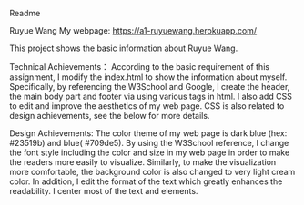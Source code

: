 Readme

Ruyue Wang
My webpage: https://a1-ruyuewang.herokuapp.com/

This project shows the basic information about Ruyue Wang.

Technical Achievements：
According to the basic requirement of this assignment, I modify the index.html to show the information about myself.
Specifically, by referencing the W3School and Google, I create the header, the main body part and footer via using various
tags in html. I also add CSS to edit and improve the aesthetics of my web page. CSS is also related to design achievements,
see the below for more details.

Design Achievements:
The color theme of my web page is dark blue (hex: #23519b) and blue( #709de5). By using the W3School reference, I change the
font style including the color and size in my web page in order to make the readers more easily to visualize. Similarly, to
make the visualization more comfortable, the background color is also changed to very light cream color. In addition,  I edit
the format of the text which greatly enhances the readability. I center most of the text and elements.




